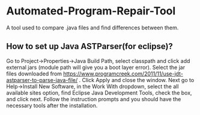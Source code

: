 # Automated-Program-Repair-Tool
A tool used to compare .java files and find differences between them.
## How to set up Java ASTParser(for eclipse)?
Go to Project->Properties->Java Build Path, select classpath and click add external jars (module path will give you a boot layer error). Select the jar files downloaded from https://www.programcreek.com/2011/11/use-jdt-astparser-to-parse-java-file/ . Click Apply and close the window. Next go to Help->Install New Software, in the Work With dropdown, select the all available sites option, find Eclipse Java Development Tools, check the box, and click next. Follow the instruction prompts and you should have the necessary tools after the installation.
